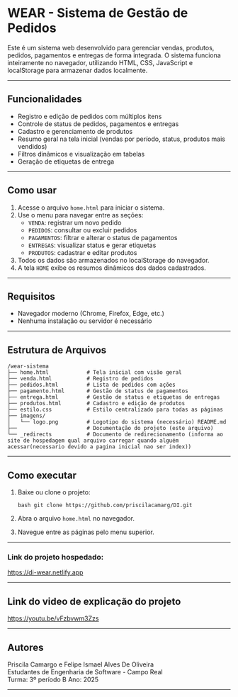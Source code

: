 
# WEAR - Sistema de Gestão de Pedidos

Este é um sistema web desenvolvido para gerenciar vendas, produtos, pedidos, pagamentos e entregas de forma integrada. O sistema funciona inteiramente no navegador, utilizando HTML, CSS, JavaScript e localStorage para armazenar dados localmente.

---

## Funcionalidades

- Registro e edição de pedidos com múltiplos itens
- Controle de status de pedidos, pagamentos e entregas
- Cadastro e gerenciamento de produtos
- Resumo geral na tela inicial (vendas por período, status, produtos mais vendidos)
- Filtros dinâmicos e visualização em tabelas
- Geração de etiquetas de entrega

---

## Como usar

1. Acesse o arquivo `home.html` para iniciar o sistema.
2. Use o menu para navegar entre as seções:
   - `VENDA`: registrar um novo pedido
   - `PEDIDOS`: consultar ou excluir pedidos
   - `PAGAMENTOS`: filtrar e alterar o status de pagamentos
   - `ENTREGAS`: visualizar status e gerar etiquetas
   - `PRODUTOS`: cadastrar e editar produtos
3. Todos os dados são armazenados no localStorage do navegador.
4. A tela `HOME` exibe os resumos dinâmicos dos dados cadastrados.

---

## Requisitos

- Navegador moderno (Chrome, Firefox, Edge, etc.)
- Nenhuma instalação ou servidor é necessário

---

## Estrutura de Arquivos

```
/wear-sistema
├── home.html            # Tela inicial com visão geral
├── venda.html           # Registro de pedidos
├── pedidos.html         # Lista de pedidos com ações
├── pagamento.html       # Gestão de status de pagamentos
├── entrega.html         # Gestão de status e etiquetas de entregas
├── produtos.html        # Cadastro e edição de produtos
├── estilo.css           # Estilo centralizado para todas as páginas
├── imagens/
│   └── logo.png         # Logotipo do sistema (necessário) README.md
├──                      # Documentação do projeto (este arquivo)
└── _redirects           # Documento de redirecionamento (informa ao site de hospedagem qual arquivo carregar quando alguém acessar(necessario devido a pagina inicial nao ser index))
```

---

## Como executar

1. Baixe ou clone o projeto:

   ```bash git clone https://github.com/priscilacamarg/DI.git```

2. Abra o arquivo `home.html` no navegador.
3. Navegue entre as páginas pelo menu superior.

---

### Link do projeto hospedado:

https://di-wear.netlify.app

---

## Link do video de explicação do projeto 

https://youtu.be/vFzbvwm3Zzs

---

## Autores

Priscila Camargo e Felipe Ismael Alves De Oliveira   
Estudantes de Engenharia de Software - Campo Real  
Turma: 3º período B
Ano: 2025

---
